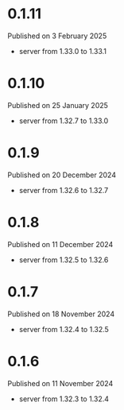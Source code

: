 # 0.1.11

Published on 3 February 2025

- server from 1.33.0 to 1.33.1

# 0.1.10

Published on 25 January 2025

- server from 1.32.7 to 1.33.0

# 0.1.9

Published on 20 December 2024

- server from 1.32.6 to 1.32.7

# 0.1.8

Published on 11 December 2024

- server from 1.32.5 to 1.32.6

# 0.1.7

Published on 18 November 2024

- server from 1.32.4 to 1.32.5

# 0.1.6

Published on 11 November 2024

- server from 1.32.3 to 1.32.4

